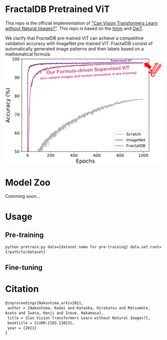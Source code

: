 # FractalDB Pretrained ViT
This repo is the official implementation of ["Can Vision Transformers Learn without Natural Images?"](https://arxiv.org/abs/2103.13023). This repo is based on the [timm](https://github.com/rwightman/pytorch-image-models) and [DeiT](https://github.com/facebookresearch/deit).

We clarify that FractalDB pre-trained ViT can achieve a competitive validation accuracy with ImageNet pre-trained ViT. FractalDB consist of automatically generated image patterns and their labels based on a mathematical formula.
![acc_transition](figures/acc_transition.png)


# Model Zoo
Comming soon...

# Usage
## Pre-training

```
python pretrain.py data={dataset name for pre-training} data.set.root={/path/to/dataset}
```

## Fine-tuning


# Citation
```
@inproceedings{Nakashima_arXiv2021,
 author = {Nakashima, Kodai and Kataoka, Hirokatsu and Matsumoto, Asato and Iwata, Kenji and Inoue, Nakamasa},
 title = {Can Vision Transformers Learn without Natural Images?},
 booktitle = {CoRR:2103.13023},
 year = {2021}
}
```